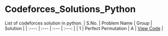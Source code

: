 # Codeforces_Solutions_Python
List of codeforces solution in python. 
| S.No. | Problem Name | Group | Solution |
| :---: | :--- | :--- | :---: |
| 1 | Perfect Permutation | A | [View Code](./https://github.com/Roboig/Codeforces_Solutions_Python/blob/main/Group_A_Questions/Perfect_Permutation_Solution.py) |
